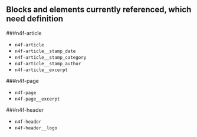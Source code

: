 ## Blocks and elements currently referenced, which need definition

###n4f-article

- `n4f-article`
- `n4f-article__stamp_date`
- `n4f-article__stamp_category`
- `n4f-article__stamp_author`
- `n4f-article__excerpt`

###n4f-page
- `n4f-page`
- `n4f-page__excerpt`

###n4f-header
- `n4f-header`
- `n4f-header__logo`

